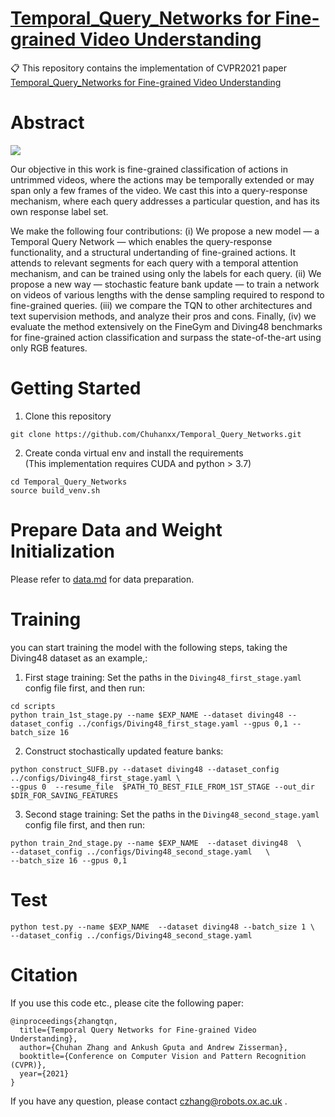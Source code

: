 # [Temporal_Query_Networks for Fine-grained Video Understanding](https://www.robots.ox.ac.uk/~vgg/research/tqn/)

📋 This repository contains the implementation of CVPR2021 paper [Temporal_Query_Networks for Fine-grained Video Understanding](https://arxiv.org/pdf/2104.09496.pdf)

# Abstract

<p float="center">
  <img src="https://www.robots.ox.ac.uk/~vgg/research/tqn/teaser.jpg" />
</p>

Our objective in this work is fine-grained classification of actions in untrimmed videos, where the actions may be temporally extended or may span only a few frames of the video. We cast this into a query-response mechanism, where each query addresses a particular question, and has its own response label set.

We make the following four contributions: (i) We propose a new model — a Temporal Query Network — which enables the query-response functionality, and a structural undertanding of fine-grained actions. It attends to relevant segments for each query with a temporal attention mechanism, and can be trained using only the labels for each query. (ii) We propose a new way — stochastic feature bank update — to train a network on videos of various lengths with the dense sampling required to respond to fine-grained queries. (iii) we compare the TQN to other architectures and text supervision methods, and analyze their pros and cons. Finally, (iv) we evaluate the method extensively on the FineGym and Diving48 benchmarks for fine-grained action classification and surpass the state-of-the-art using only RGB features.

# Getting Started
1. Clone this repository
```
git clone https://github.com/Chuhanxx/Temporal_Query_Networks.git
```
2. Create conda virtual env and install the requirements  
(This implementation requires CUDA and python > 3.7)
```
cd Temporal_Query_Networks
source build_venv.sh
```

# Prepare Data and Weight Initialization

Please refer to [data.md](https://github.com/Chuhanxx/Temporal_Query_Networks/blob/main/data/data.md) for data preparation. 


# Training 
you can start training the model with the following steps, taking the Diving48 dataset as an example,:

1. First stage training:
Set the paths in the `Diving48_first_stage.yaml` config file first, and then run:

```
cd scripts
python train_1st_stage.py --name $EXP_NAME --dataset diving48 --dataset_config ../configs/Diving48_first_stage.yaml --gpus 0,1 --batch_size 16  
```
2. Construct stochastically updated feature banks:

```
python construct_SUFB.py --dataset diving48 --dataset_config ../configs/Diving48_first_stage.yaml \
--gpus 0  --resume_file  $PATH_TO_BEST_FILE_FROM_1ST_STAGE --out_dir $DIR_FOR_SAVING_FEATURES 
```

3. Second stage training:
Set the paths in the `Diving48_second_stage.yaml` config file first, and then run:

```
python train_2nd_stage.py --name $EXP_NAME  --dataset diving48  \
--dataset_config ../configs/Diving48_second_stage.yaml   \
--batch_size 16 --gpus 0,1
```

# Test

```
python test.py --name $EXP_NAME  --dataset diving48 --batch_size 1 \
--dataset_config ../configs/Diving48_second_stage.yaml 
```

# Citation

If you use this code etc., please cite the following paper:

```
@inproceedings{zhangtqn,
  title={Temporal Query Networks for Fine-grained Video Understanding},
  author={Chuhan Zhang and Ankush Gputa and Andrew Zisserman},
  booktitle={Conference on Computer Vision and Pattern Recognition (CVPR)},
  year={2021}
}
```

If you have any question, please contact czhang@robots.ox.ac.uk .
